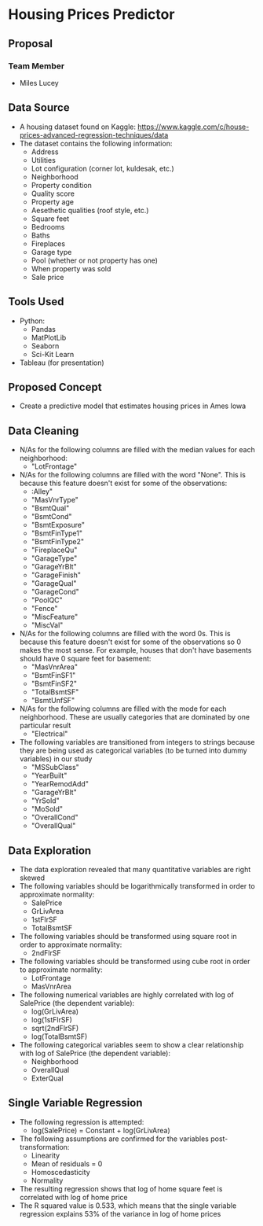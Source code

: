 # Housing Prices Predictor
## Proposal
### Team Member
* Miles Lucey
## Data Source
* A housing dataset found on Kaggle: https://www.kaggle.com/c/house-prices-advanced-regression-techniques/data
* The dataset contains the following information:
    * Address
    * Utilities
    * Lot configuration (corner lot, kuldesak, etc.)
    * Neighborhood
    * Property condition
    * Quality score
    * Property age
    * Aesethetic qualities (roof style, etc.)
    * Square feet
    * Bedrooms
    * Baths
    * Fireplaces
    * Garage type
    * Pool (whether or not property has one)
    * When property was sold
    * Sale price
## Tools Used
* Python:
    * Pandas
    * MatPlotLib
    * Seaborn
    * Sci-Kit Learn
* Tableau (for presentation)
## Proposed Concept
* Create a predictive model that estimates housing prices in Ames Iowa
## Data Cleaning
* N/As for the following columns are filled with the median values for each neighborhood:
   * "LotFrontage"
* N/As for the following columns are filled with the word "None". This is because this feature doesn't exist for some of the observations:
   * :Alley"
   * "MasVnrType"
   * "BsmtQual"
   * "BsmtCond"
   * "BsmtExposure"
   * "BsmtFinType1"
   * "BsmtFinType2"
   * "FireplaceQu"
   * "GarageType"
   * "GarageYrBlt"
   * "GarageFinish"
   * "GarageQual"
   * "GarageCond"
   * "PoolQC"
   * "Fence"
   * "MiscFeature"
   * "MiscVal"
* N/As for the following columns are filled with the word 0s. This is because this feature doesn't exist for some of the observations so 0 makes the most sense. For example, houses that don't have basements should have 0 square feet for basement:
   * "MasVnrArea"
   * "BsmtFinSF1"
   * "BsmtFinSF2"
   * "TotalBsmtSF"
   * "BsmtUnfSF"
* N/As for the following columns are filled with the mode for each neighborhood. These are usually categories that are dominated by one particular result
   * "Electrical"
* The following variables are transitioned from integers to strings because they are being used as categorical variables (to be turned into dummy variables) in our study
   * "MSSubClass"
   * "YearBuilt"
   * "YearRemodAdd"
   * "GarageYrBlt"
   * "YrSold"
   * "MoSold"
   * "OverallCond"
   * "OverallQual"
## Data Exploration
* The data exploration revealed that many quantitative variables are right skewed
* The following variables should be logarithmically transformed in order to approximate normality:
   * SalePrice
   * GrLivArea
   * 1stFlrSF
   * TotalBsmtSF
* The following variables should be transformed using square root in order to approximate normality:
   * 2ndFlrSF
* The following variables should be transformed using cube root in order to approximate normality:
   * LotFrontage
   * MasVnrArea
* The following numerical variables are highly correlated with log of SalePrice (the dependent variable):
   * log(GrLivArea)
   * log(1stFlrSF)
   * sqrt(2ndFlrSF)
   * log(TotalBsmtSF)
* The following categorical variables seem to show a clear relationship with log of SalePrice (the dependent variable):
   * Neighborhood
   * OverallQual
   * ExterQual
## Single Variable Regression
* The following regression is attempted:
   * log(SalePrice) = Constant + log(GrLivArea)
* The following assumptions are confirmed for the variables post-transformation:
   * Linearity
   * Mean of residuals = 0 
   * Homoscedasticity
   * Normality
* The resulting regression shows that log of home square feet is correlated with log of home price
* The R squared value is 0.533, which means that the single variable regression explains 53% of the variance in log of home prices

